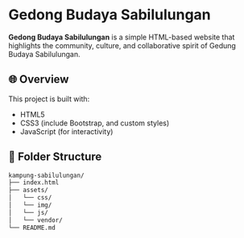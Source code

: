 # Gedong Budaya Sabilulungan

**Gedong Budaya Sabilulungan** is a simple HTML-based website that highlights the community, culture, and collaborative spirit of Gedung Budaya Sabilulungan.

## 🌐 Overview

This project is built with:
- HTML5
- CSS3 (include Bootstrap, and custom styles)
- JavaScript (for interactivity)

## 📁 Folder Structure

```bash
kampung-sabilulungan/
├── index.html
├── assets/
│   └── css/
│   └── img/
│   └── js/
│   └── vendor/
└── README.md
```

